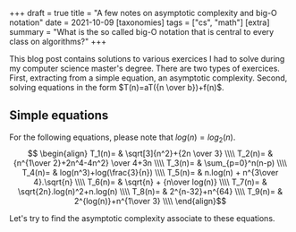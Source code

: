 +++
draft = true
title = "A few notes on asymptotic complexity and big-O notation"
date = 2021-10-09
[taxonomies]
tags = ["cs", "math"]
[extra]
summary = "What is the so called big-O notation that is central to every class on algorithms?"
+++
<!-- slug = "partial-derivatives" -->

This blog post contains solutions to various exercices I had to solve during my computer science master's degree. There are two types of exercices. First, extracting from a simple equation, an asymptotic complexity. Second, solving equations in the form $T(n)=aT({n \over b})+f(n)$.

## Simple equations

For the following equations, please note that $log(n)=log_2(n)$.
$$
\begin{align}
    T_1(n)= & \sqrt[3]{n^2}+{2n \over 3} \\\\
    T_2(n)= & {n^{1\over 2}+2n^4-4n^2} \over 4+3n    \\\\
    T_3(n)= & \sum_{p=0}^n(n-p) \\\\
    T_4(n)= & log(n^3)+log(\frac{3}{n}) \\\\
    T_5(n)= & n.log(n) + n^{3\over 4}.\sqrt{n} \\\\
    T_6(n)= & \sqrt{n} + {n\over log(n)} \\\\
    T_7(n)= & \sqrt{2n}.log(n)^2+n.log(n) \\\\
    T_8(n)= & 2^{n-32}+n^{64} \\\\
    T_9(n)= & 2^{log(n)}+n^{1\over 3} \\\\
\end{align}$$

Let's try to find the asymptotic complexity associate to these equations.

